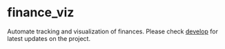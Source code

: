 # finance_viz
Automate tracking and visualization of finances. Please check [develop](https://github.com/ShekharNarayanan/finance_viz/tree/develop) for latest updates on the project.
